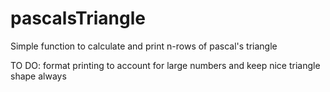 # pascalsTriangle
Simple function to calculate and print n-rows of pascal's triangle

TO DO:
  format printing to account for large numbers and keep nice triangle shape always
